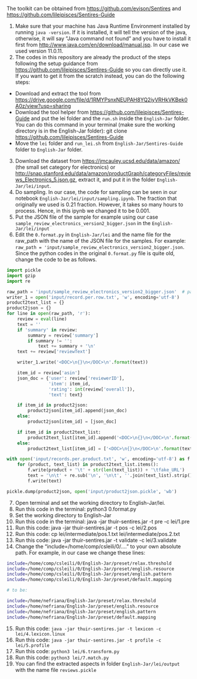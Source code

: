 The toolkit can be obtained from https://github.com/evison/Sentires  and  https://github.com/lileipisces/Sentires-Guide 


1. Make sure that your machine has Java Runtime Environment installed by running `java -version`. If it is installed, it will tell the version of the java, otherwise, it will say ”Java command not found” and you have to install it first from http://www.java.com/en/download/manual.jsp. In our case we used version 11.0.11. 
2. The codes in this repository are already the product of the steps following the setup guidance from https://github.com/lileipisces/Sentires-Guide so you can directly use it. If you want to get it from the scratch instead, you can do the following steps:
- Download and extract the tool from https://drive.google.com/file/d/1RMYPsnxNEUPAH8YQ2iyVRHkVKBek0A0z/view?usp=sharing 
- Download the tool helper from https://github.com/lileipisces/Sentires-Guide  and put the lei folder and the `run.sh` inside the `English-Jar` folder. You can do this command in your terminal (make sure the working directory is in the English-Jar folder): git clone https://github.com/lileipisces/Sentires-Guide 
- Move the `lei` folder and `run_lei.sh` from `English-Jar/Sentires-Guide` folder to `English-Jar` folder.
3. Download the dataset from https://jmcauley.ucsd.edu/data/amazon/ (the small set category for electronics) or ​​http://snap.stanford.edu/data/amazon/productGraph/categoryFiles/reviews_Electronics_5.json.gz, extract it, and put it in the folder `English-Jar/lei/input`.
4. Do sampling. In our case, the code for sampling can be seen in our notebook `English-Jar/lei/input/sampling.ipynb`. The fraction that originally we used is 0.21 fraction. However, it takes so many hours to process. Hence, in this ipynb we changed it to be 0.001.
5. Put the JSON file of the sample for example using our case `sample_review_electronics_version2_bigger.json` in the `English-Jar/lei/input`
6. Edit the `0.format.py` in `English-Jar/lei` and the name file for the raw_path with the name of the JSON file for the samples. For example: `raw_path = 'input/sample_review_electronics_version2_bigger.json`. Since the python codes in the original `0.format.py` file is quite old, change the code to be as follows.

```Python
import pickle
import gzip
import re

raw_path = 'input/sample_review_electronics_version2_bigger.json'  # path to load raw reviews
writer_1 = open('input/record.per.row.txt', 'w', encoding='utf-8')
product2text_list = {}
product2json = {}
for line in open(raw_path, 'r'):
    review = eval(line)
    text = ''
    if 'summary' in review:
        summary = review['summary']
        if summary != '':
            text += summary + '\n'
    text += review['reviewText']

    writer_1.write('<DOC>\n{}\n</DOC>\n'.format(text))

    item_id = review['asin']
    json_doc = {'user': review['reviewerID'],
                'item': item_id,
                'rating': int(review['overall']),
                'text': text}

    if item_id in product2json:
        product2json[item_id].append(json_doc)
    else:
        product2json[item_id] = [json_doc]

    if item_id in product2text_list:
        product2text_list[item_id].append('<DOC>\n{}\n</DOC>\n'.format(text))
    else:
        product2text_list[item_id] = ['<DOC>\n{}\n</DOC>\n'.format(text)]

with open('input/records.per.product.txt', 'w', encoding='utf-8') as f:
    for (product, text_list) in product2text_list.items():
        f.write(product + '\t' + str(len(text_list)) + '\tfake_URL')
        text = '\n\t' + re.sub('\n', '\n\t', ''.join(text_list).strip()) + '\n'
        f.write(text)

pickle.dump(product2json, open('input/product2json.pickle', 'wb')

```

7. Open terminal and set the working directory to  English-Jar/lei.
8. Run this code in the terminal: python3 0.format.py
9. Set the working directory to English-Jar
10. Run this code in the terminal: java -jar thuir-sentires.jar -t pre -c lei/1.pre
11. Run this code: java -jar thuir-sentires.jar -t pos -c lei/2.pos
12. Run this code: cp lei/intermediate/pos.1.txt lei/intermediate/pos.2.txt
13. Run this code: java -jar thuir-sentires.jar -t validate -c lei/3.validate
14. Change the “include=/home/comp/csleili/0/….” to your own absolute path. For example, in our case we change these lines:

```bash
include=/home/comp/csleili/0/English-Jar/preset/relax.threshold
include=/home/comp/csleili/0/English-Jar/preset/english.resource
include=/home/comp/csleili/0/English-Jar/preset/english.pattern
include=/home/comp/csleili/0/English-Jar/preset/default.mapping

# to be:

include=/home/nefriana/English-Jar/preset/relax.threshold
include=/home/nefriana/English-Jar/preset/english.resource
include=/home/nefriana/English-Jar/preset/english.pattern
include=/home/nefriana/English-Jar/preset/default.mapping

```

15. Run this code: `java -jar thuir-sentires.jar -t lexicon -c lei/4.lexicon.linux`
16. Run this code: `java -jar thuir-sentires.jar -t profile -c lei/5.profile`
17. Run this code: `python3 lei/6.transform.py`
18. Run this code: `python3 lei/7.match.py`
19. You can find the extracted aspects in folder `English-Jar/lei/output` with the name file `reviews.pickle`

